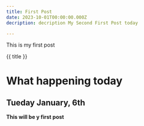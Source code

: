 ```yaml
---
title: First Post
date: 2023-10-01T00:00:00.000Z
decription: decription My Second First Post today 

---
```

This is my first post

{{ title }}

# What happening today

## **Tueday January, 6th**



**T﻿his will be y first post**